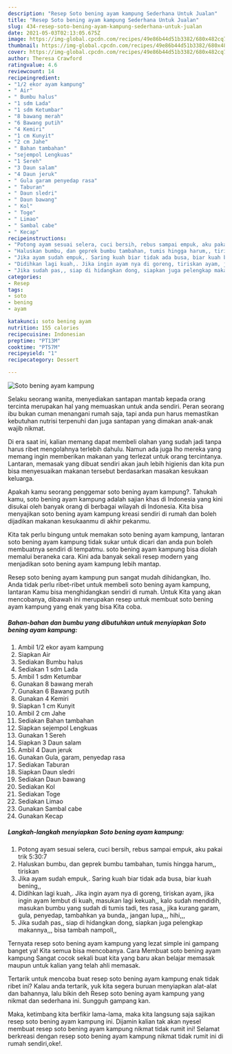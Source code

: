 ```yaml
---
description: "Resep Soto bening ayam kampung Sederhana Untuk Jualan"
title: "Resep Soto bening ayam kampung Sederhana Untuk Jualan"
slug: 434-resep-soto-bening-ayam-kampung-sederhana-untuk-jualan
date: 2021-05-03T02:13:05.675Z
image: https://img-global.cpcdn.com/recipes/49e86b44d51b3382/680x482cq70/soto-bening-ayam-kampung-foto-resep-utama.jpg
thumbnail: https://img-global.cpcdn.com/recipes/49e86b44d51b3382/680x482cq70/soto-bening-ayam-kampung-foto-resep-utama.jpg
cover: https://img-global.cpcdn.com/recipes/49e86b44d51b3382/680x482cq70/soto-bening-ayam-kampung-foto-resep-utama.jpg
author: Theresa Crawford
ratingvalue: 4.6
reviewcount: 14
recipeingredient:
- "1/2 ekor ayam kampung"
- " Air"
- " Bumbu halus"
- "1 sdm Lada"
- "1 sdm Ketumbar"
- "8 bawang merah"
- "6 Bawang putih"
- "4 Kemiri"
- "1 cm Kunyit"
- "2 cm Jahe"
- " Bahan tambahan"
- "sejempol Lengkuas"
- "1 Sereh"
- "3 Daun salam"
- "4 Daun jeruk"
- " Gula garam penyedap rasa"
- " Taburan"
- " Daun sledri"
- " Daun bawang"
- " Kol"
- " Toge"
- " Limao"
- " Sambal cabe"
- " Kecap"
recipeinstructions:
- "Potong ayam sesuai selera, cuci bersih, rebus sampai empuk, aku pakai trik 5:30:7"
- "Haluskan bumbu, dan geprek bumbu tambahan, tumis hingga harum,, tiriskan"
- "Jika ayam sudah empuk,. Saring kuah biar tidak ada busa, biar kuah bening,,"
- "Didihkan lagi kuah,. Jika ingin ayam nya di goreng, tiriskan ayam, jika ingin ayam lembut di kuah, masukan lagi kekuah,, kalo sudah mendidih, masukan bumbu yang sudah di tumis tadi, tes rasa,, jika kurang garam, gula, penyedap, tambahkan ya bunda,, jangan lupa,,, hihi,,,"
- "Jika sudah pas,, siap di hidangkan dong, siapkan juga pelengkap makannya,,, bisa tambah nampoll,,"
categories:
- Resep
tags:
- soto
- bening
- ayam

katakunci: soto bening ayam 
nutrition: 155 calories
recipecuisine: Indonesian
preptime: "PT13M"
cooktime: "PT57M"
recipeyield: "1"
recipecategory: Dessert

---
```



![Soto bening ayam kampung](https://img-global.cpcdn.com/recipes/49e86b44d51b3382/680x482cq70/soto-bening-ayam-kampung-foto-resep-utama.jpg)

Selaku seorang wanita, menyediakan santapan mantab kepada orang tercinta merupakan hal yang memuaskan untuk anda sendiri. Peran seorang ibu bukan cuman menangani rumah saja, tapi anda pun harus memastikan kebutuhan nutrisi terpenuhi dan juga santapan yang dimakan anak-anak wajib nikmat.

Di era  saat ini, kalian memang dapat membeli olahan yang sudah jadi tanpa harus ribet mengolahnya terlebih dahulu. Namun ada juga lho mereka yang memang ingin memberikan makanan yang terlezat untuk orang tercintanya. Lantaran, memasak yang dibuat sendiri akan jauh lebih higienis dan kita pun bisa menyesuaikan makanan tersebut berdasarkan masakan kesukaan keluarga. 



Apakah kamu seorang penggemar soto bening ayam kampung?. Tahukah kamu, soto bening ayam kampung adalah sajian khas di Indonesia yang kini disukai oleh banyak orang di berbagai wilayah di Indonesia. Kita bisa menyajikan soto bening ayam kampung kreasi sendiri di rumah dan boleh dijadikan makanan kesukaanmu di akhir pekanmu.

Kita tak perlu bingung untuk memakan soto bening ayam kampung, lantaran soto bening ayam kampung tidak sukar untuk dicari dan anda pun boleh membuatnya sendiri di tempatmu. soto bening ayam kampung bisa diolah memalui beraneka cara. Kini ada banyak sekali resep modern yang menjadikan soto bening ayam kampung lebih mantap.

Resep soto bening ayam kampung pun sangat mudah dihidangkan, lho. Anda tidak perlu ribet-ribet untuk membeli soto bening ayam kampung, lantaran Kamu bisa menghidangkan sendiri di rumah. Untuk Kita yang akan mencobanya, dibawah ini merupakan resep untuk membuat soto bening ayam kampung yang enak yang bisa Kita coba.

<!--inarticleads1-->

##### Bahan-bahan dan bumbu yang dibutuhkan untuk menyiapkan Soto bening ayam kampung:

1. Ambil 1/2 ekor ayam kampung
1. Siapkan  Air
1. Sediakan  Bumbu halus
1. Sediakan 1 sdm Lada
1. Ambil 1 sdm Ketumbar
1. Gunakan 8 bawang merah
1. Gunakan 6 Bawang putih
1. Gunakan 4 Kemiri
1. Siapkan 1 cm Kunyit
1. Ambil 2 cm Jahe
1. Sediakan  Bahan tambahan
1. Siapkan sejempol Lengkuas
1. Gunakan 1 Sereh
1. Siapkan 3 Daun salam
1. Ambil 4 Daun jeruk
1. Gunakan  Gula, garam, penyedap rasa
1. Sediakan  Taburan
1. Siapkan  Daun sledri
1. Sediakan  Daun bawang
1. Sediakan  Kol
1. Sediakan  Toge
1. Sediakan  Limao
1. Gunakan  Sambal cabe
1. Gunakan  Kecap




<!--inarticleads2-->

##### Langkah-langkah menyiapkan Soto bening ayam kampung:

1. Potong ayam sesuai selera, cuci bersih, rebus sampai empuk, aku pakai trik 5:30:7
1. Haluskan bumbu, dan geprek bumbu tambahan, tumis hingga harum,, tiriskan
1. Jika ayam sudah empuk,. Saring kuah biar tidak ada busa, biar kuah bening,,
1. Didihkan lagi kuah,. Jika ingin ayam nya di goreng, tiriskan ayam, jika ingin ayam lembut di kuah, masukan lagi kekuah,, kalo sudah mendidih, masukan bumbu yang sudah di tumis tadi, tes rasa,, jika kurang garam, gula, penyedap, tambahkan ya bunda,, jangan lupa,,, hihi,,,
1. Jika sudah pas,, siap di hidangkan dong, siapkan juga pelengkap makannya,,, bisa tambah nampoll,,




Ternyata resep soto bening ayam kampung yang lezat simple ini gampang banget ya! Kita semua bisa mencobanya. Cara Membuat soto bening ayam kampung Sangat cocok sekali buat kita yang baru akan belajar memasak maupun untuk kalian yang telah ahli memasak.

Tertarik untuk mencoba buat resep soto bening ayam kampung enak tidak ribet ini? Kalau anda tertarik, yuk kita segera buruan menyiapkan alat-alat dan bahannya, lalu bikin deh Resep soto bening ayam kampung yang nikmat dan sederhana ini. Sungguh gampang kan. 

Maka, ketimbang kita berfikir lama-lama, maka kita langsung saja sajikan resep soto bening ayam kampung ini. Dijamin kalian tak akan nyesel membuat resep soto bening ayam kampung nikmat tidak rumit ini! Selamat berkreasi dengan resep soto bening ayam kampung nikmat tidak rumit ini di rumah sendiri,oke!.

